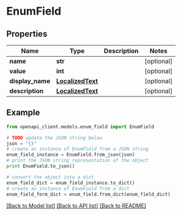 # EnumField


## Properties
Name | Type | Description | Notes
------------ | ------------- | ------------- | -------------
**name** | **str** |  | [optional] 
**value** | **int** |  | [optional] 
**display_name** | [**LocalizedText**](LocalizedText.md) |  | [optional] 
**description** | [**LocalizedText**](LocalizedText.md) |  | [optional] 

## Example

```python
from openapi_client.models.enum_field import EnumField

# TODO update the JSON string below
json = "{}"
# create an instance of EnumField from a JSON string
enum_field_instance = EnumField.from_json(json)
# print the JSON string representation of the object
print EnumField.to_json()

# convert the object into a dict
enum_field_dict = enum_field_instance.to_dict()
# create an instance of EnumField from a dict
enum_field_form_dict = enum_field.from_dict(enum_field_dict)
```
[[Back to Model list]](../README.md#documentation-for-models) [[Back to API list]](../README.md#documentation-for-api-endpoints) [[Back to README]](../README.md)


